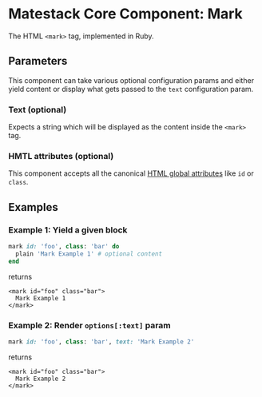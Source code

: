 # Matestack Core Component: Mark

The HTML `<mark>` tag, implemented in Ruby.

## Parameters

This component can take various optional configuration params and either yield content or display what gets passed to the `text` configuration param.

### Text \(optional\)

Expects a string which will be displayed as the content inside the `<mark>` tag.

### HMTL attributes \(optional\)

This component accepts all the canonical [HTML global attributes](https://www.w3schools.com/tags/ref_standardattributes.asp) like `id` or `class`.

## Examples

### Example 1: Yield a given block

```ruby
mark id: 'foo', class: 'bar' do
  plain 'Mark Example 1' # optional content
end
```

returns

```markup
<mark id="foo" class="bar">
  Mark Example 1
</mark>
```

### Example 2: Render `options[:text]` param

```ruby
mark id: 'foo', class: 'bar', text: 'Mark Example 2'
```

returns

```markup
<mark id="foo" class="bar">
  Mark Example 2
</mark>
```

